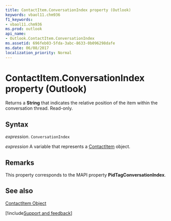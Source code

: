 ```yaml
---
title: ContactItem.ConversationIndex property (Outlook)
keywords: vbaol11.chm936
f1_keywords:
- vbaol11.chm936
ms.prod: outlook
api_name:
- Outlook.ContactItem.ConversationIndex
ms.assetid: 696feb03-5fda-3abc-8633-0b096298dafe
ms.date: 06/08/2017
localization_priority: Normal
---
```



# ContactItem.ConversationIndex property (Outlook)

Returns a **String** that indicates the relative position of the item within the conversation thread. Read-only.


## Syntax

_expression_. `ConversationIndex`

_expression_ A variable that represents a [ContactItem](Outlook.ContactItem.md) object.


## Remarks

This property corresponds to the MAPI property  **PidTagConversationIndex**.


## See also


[ContactItem Object](Outlook.ContactItem.md)

[!include[Support and feedback](~/includes/feedback-boilerplate.md)]